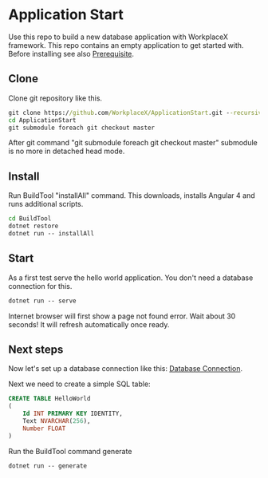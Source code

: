 # Application Start

Use this repo to build a new database application with WorkplaceX framework. This repo contains an empty application to get started with. Before installing see also [Prerequisite](https://github.com/WorkplaceX/Framework/wiki/Prerequisite).

## Clone

Clone git repository like this.

```cmd
git clone https://github.com/WorkplaceX/ApplicationStart.git --recursive
cd ApplicationStart
git submodule foreach git checkout master
```

After git command "git submodule foreach git checkout master" submodule is no more in detached head mode.

## Install
Run BuildTool "installAll" command. This downloads, installs Angular 4 and runs additional scripts.

```cmd
cd BuildTool
dotnet restore
dotnet run -- installAll
```	

## Start
As a first test serve the hello world application. You don't need a database connection for this.
```cmd
dotnet run -- serve
```	
	
Internet browser will first show a page not found error. Wait about 30 seconds! It will refresh automatically once ready.

## Next steps

Now let's set up a database connection like this: [Database Connection](https://github.com/WorkplaceX/Framework/wiki/Connection-String).

Next we need to create a simple SQL table:

```sql
CREATE TABLE HelloWorld
(
	Id INT PRIMARY KEY IDENTITY,
  	Text NVARCHAR(256),
	Number FLOAT
)
```	

Run the BuildTool command generate

```cmd
dotnet run -- generate
```	


